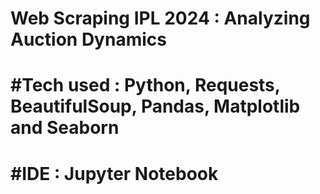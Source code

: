# Web Scraping IPL 2024 : Analyzing Auction Dynamics
# #Tech used : Python, Requests, BeautifulSoup, Pandas, Matplotlib and Seaborn 
# #IDE : Jupyter Notebook
